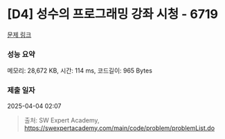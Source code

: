 # [D4] 성수의 프로그래밍 강좌 시청 - 6719 

[문제 링크](https://swexpertacademy.com/main/code/problem/problemDetail.do?contestProbId=AWd7sgDatsMDFAUh) 

### 성능 요약

메모리: 28,672 KB, 시간: 114 ms, 코드길이: 965 Bytes

### 제출 일자

2025-04-04 02:07



> 출처: SW Expert Academy, https://swexpertacademy.com/main/code/problem/problemList.do